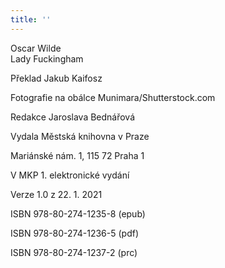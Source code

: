 ```yaml
---
title: ''
---
```


Oscar Wilde  
Lady Fuckingham

Překlad Jakub Kaifosz

Fotografie na obálce Munimara/Shutterstock.com

Redakce Jaroslava Bednářová

Vydala Městská knihovna v Praze

Mariánské nám. 1, 115 72 Praha 1

V MKP 1. elektronické vydání

Verze 1.0 z 22. 1. 2021

ISBN 978-80-274-1235-8 (epub)

ISBN 978-80-274-1236-5 (pdf)

ISBN 978-80-274-1237-2 (prc)
